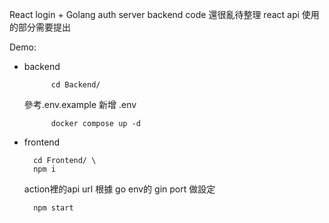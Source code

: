 React login + Golang auth server 
backend code 還很亂待整理
react api 使用的部分需要提出

Demo:
* backend


            cd Backend/

    參考.env.example 新增 .env

            docker compose up -d

* frontend

        cd Frontend/ \
        npm i

    action裡的api url 根據 go env的 gin port 做設定

        npm start


